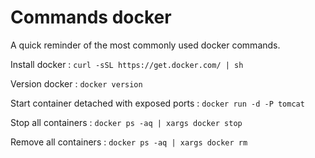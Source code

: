 # Commands docker
A quick reminder of the most commonly used docker commands.

Install docker : `curl -sSL https://get.docker.com/ | sh`

Version docker : `docker version` 

Start container detached with exposed ports : `docker run -d -P tomcat`

Stop all containers : `docker ps -aq | xargs docker stop`

Remove all containers : `docker ps -aq | xargs docker rm`

